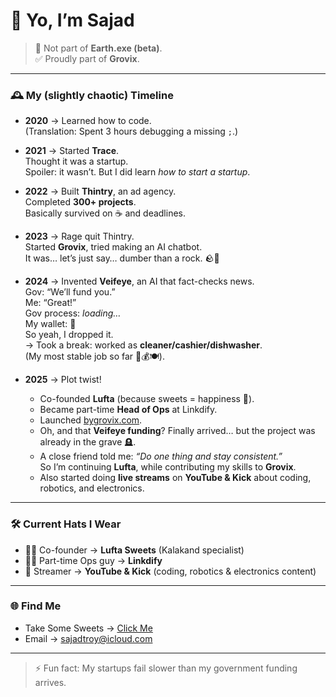 # 👋 Yo, I’m Sajad  

> 🚫 Not part of **Earth.exe (beta)**.  
> ✅ Proudly part of **Grovix**.  

---

### 🕰 My (slightly chaotic) Timeline  

- **2020** → Learned how to code.  
  (Translation: Spent 3 hours debugging a missing `;`.)  

- **2021** → Started **Trace**.  
  Thought it was a startup.  
  Spoiler: it wasn’t. But I did learn *how to start a startup*.  

- **2022** → Built **Thintry**, an ad agency.  
  Completed **300+ projects**.  
  Basically survived on ☕ and deadlines.  

- **2023** → Rage quit Thintry.  
  Started **Grovix**, tried making an AI chatbot.  
  It was… let’s just say… dumber than a rock. 🪨🤖  

- **2024** → Invented **Veifeye**, an AI that fact-checks news.  
  Gov: “We’ll fund you.”  
  Me: “Great!”  
  Gov process: *loading…*  
  My wallet: 🪫  
  So yeah, I dropped it.  
  → Took a break: worked as **cleaner/cashier/dishwasher**.  
  (My most stable job so far 🧽💰🍽️).  

- **2025** → Plot twist!  
  - Co-founded **Lufta** (because sweets = happiness 🍫).  
  - Became part-time **Head of Ops** at Linkdify.  
  - Launched [bygrovix.com](https://bygrovix.com).  
  - Oh, and that **Veifeye funding**? Finally arrived… but the project was already in the grave 🪦.  
  - A close friend told me: *“Do one thing and stay consistent.”*  
    So I’m continuing **Lufta**, while contributing my skills to **Grovix**.  
  - Also started doing **live streams** on **YouTube & Kick** about coding, robotics, and electronics.  

---

### 🛠 Current Hats I Wear  
- 👨‍🍳 Co-founder → **Lufta Sweets** (Kalakand specialist)  
- 🧑‍💼 Part-time Ops guy → **Linkdify**  
- 🎥 Streamer → **YouTube & Kick** (coding, robotics & electronics content)  

---

### 🌐 Find Me  
- Take Some Sweets → [Click Me](https://lufta.in)  
- Email → sajadtroy@icloud.com  

---

> ⚡ Fun fact: My startups fail slower than my government funding arrives.  
